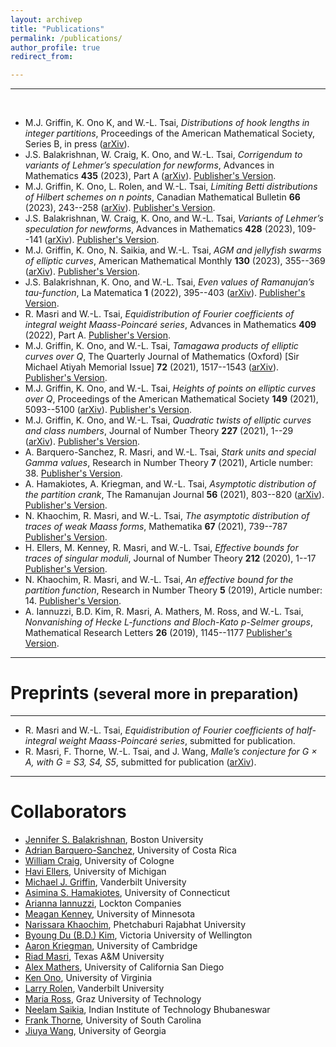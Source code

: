 ```yaml
---
layout: archivep
title: "Publications"
permalink: /publications/
author_profile: true
redirect_from:

---
```


***
<br>

* M.J. Griffin, K. Ono K, and W.-L. Tsai, *Distributions of hook lengths in integer partitions*, Proceedings of the American Mathematical Society, Series B, in press ([arXiv](https://arxiv.org/abs/2201.06630)).
*  J.S. Balakrishnan, W. Craig, K. Ono, and W.-L. Tsai, *Corrigendum to variants of Lehmer’s speculation for newforms*, Advances in Mathematics **435** (2023), Part A ([arXiv](https://arxiv.org/abs/2005.10354)). [Publisher's Version](https://www.sciencedirect.com/science/article/abs/pii/S0001870823002840?via%3Dihub).
* M.J. Griffin, K. Ono, L. Rolen, and W.-L. Tsai, *Limiting Betti distributions of Hilbert schemes on n points*, Canadian Mathematical Bulletin **66** (2023), 243--258 ([arXiv](https://arxiv.org/abs/2112.05279)). [Publisher's Version](https://doi.org/10.4153/S0008439522000261).
* J.S. Balakrishnan, W. Craig, K. Ono, and W.-L. Tsai, *Variants of Lehmer’s speculation for newforms*, Advances in Mathematics **428** (2023), 109--141 ([arXiv](https://arxiv.org/abs/2005.10354)). [Publisher's Version](https://doi.org/10.1016/j.aim.2023.109141).
* M.J. Griffin, K. Ono, N. Saikia, and W.-L. Tsai, *AGM and jellyfish swarms of elliptic curves*, American Mathematical Monthly **130** (2023), 355--369 ([arXiv](https://arxiv.org/abs/2110.12226)). [Publisher's Version](https://www.tandfonline.com/doi/full/10.1080/00029890.2022.2160157).
* J.S. Balakrishnan, K. Ono, and W.-L. Tsai, *Even values of Ramanujan’s tau-function*, La Matematica **1** (2022), 395--403 ([arXiv](https://arxiv.org/abs/2102.00111)). [Publisher's Version](https://link.springer.com/article/10.1007/s44007-021-00005-8).
* R. Masri and W.-L. Tsai, *Equidistribution of Fourier coefficients of integral weight Maass-Poincaré series*, Advances in Mathematics **409** (2022), Part A. [Publisher's Version](https://www.sciencedirect.com/science/article/abs/pii/S0001870822004546).
* M.J. Griffin, K. Ono, and W.-L. Tsai, *Tamagawa products of elliptic curves over Q*, The Quarterly Journal of Mathematics (Oxford) [Sir Michael Atiyah Memorial Issue] **72** (2021), 1517--1543 ([arXiv](https://arxiv.org/abs/2105.03513)). [Publisher's Version](https://academic.oup.com/qjmath/article-abstract/72/4/1517/6382235?redirectedFrom=fulltext).
* M.J. Griffin, K. Ono, and W.-L. Tsai, *Heights of points on elliptic curves over Q*, Proceedings of the American Mathematical Society **149** (2021), 5093--5100 ([arXiv](https://arxiv.org/abs/2007.09514)). [Publisher's Version](https://www.ams.org/journals/proc/2021-149-12/S0002-9939-2021-15605-0/home.html).
* M.J. Griffin, K. Ono, and W.-L. Tsai, *Quadratic twists of elliptic curves and class numbers*, Journal of Number Theory **227** (2021), 1--29 ([arXiv](https://arxiv.org/abs/2006.01063)). [Publisher's Version](https://www.sciencedirect.com/science/article/abs/pii/S0022314X21000950).
* A. Barquero-Sanchez, R. Masri, and W.-L. Tsai, *Stark units and special Gamma values*, Research in Number Theory **7** (2021), Article number: 38. [Publisher's Version](https://link.springer.com/article/10.1007/s40993-021-00268-8).
* A. Hamakiotes, A. Kriegman, and W.-L. Tsai, *Asymptotic distribution of the partition crank*, The Ramanujan Journal **56** (2021), 803--820 ([arXiv](https://arxiv.org/abs/1909.12806v3)). [Publisher's Version](https://link.springer.com/article/10.1007/s11139-021-00477-w).
* N. Khaochim, R. Masri, and W.-L. Tsai, *The asymptotic distribution of traces of weak Maass forms*, Mathematika **67** (2021), 739--787 [Publisher's Version](https://londmathsoc.onlinelibrary.wiley.com/doi/abs/10.1112/mtk.12097).
* H. Ellers, M. Kenney, R. Masri, and W.-L. Tsai, *Effective bounds for traces of singular moduli*, Journal of Number Theory **212** (2020), 1--17 [Publisher's Version](https://www.sciencedirect.com/science/article/abs/pii/S0022314X20300196?via%3Dihub=).
* N. Khaochim, R. Masri, and W.-L. Tsai, *An effective bound for the partition function*, Research in Number Theory **5** (2019), Article number: 14. [Publisher's Version](https://link.springer.com/article/10.1007/s40993-019-0151-4).
* A. Iannuzzi, B.D. Kim, R. Masri, A. Mathers, M. Ross, and W.-L. Tsai, *Nonvanishing of Hecke L-functions and Bloch-Kato p-Selmer groups*, Mathematical Research Letters **26** (2019), 1145--1177 [Publisher's Version](https://www.intlpress.com/site/pub/pages/journals/items/mrl/content/vols/0026/0004/a008/).

***

Preprints <span style="font-size: smaller;">(several more in preparation)</span>
======

***

* R. Masri and W.-L. Tsai, *Equidistribution of Fourier coefficients of half-integral weight Maass-Poincaré series*, submitted for publication.
* R. Masri, F. Thorne, W.-L. Tsai, and J. Wang, *Malle’s conjecture for G × A, with G = S3, S4, S5*, submitted for publication ([arXiv](https://arxiv.org/abs/2004.04651)).

***

Collaborators 
======

* [Jennifer S. Balakrishnan](https://math.bu.edu/people/jbala/), Boston University
* [Adrian Barquero-Sanchez](https://sites.google.com/view/adrian-barquero-sanchez/home), University of Costa Rica
* [William Craig](https://wcraigkoln.wixsite.com/wcraig), University of Cologne
* [Havi Ellers](https://haviellers.netlify.app/), University of Michigan
* [Michael J. Griffin](https://math.byu.edu/~mjgriffin/), Vanderbilt University
* [Asimina S. Hamakiotes](https://asiminah.github.io/), University of Connecticut
* [Arianna Iannuzzi](https://www.linkedin.com/in/arianna-iannuzzi-b7425b1b3), Lockton Companies
* [Meagan Kenney](https://cse.umn.edu/math/meagan-kenney), University of Minnesota
* [Narissara Khaochim](https://scholar.google.com/citations?user=_d1tNq4AAAAJ&hl=en), Phetchaburi Rajabhat University
* [Byoung Du (B.D.) Kim](https://homepages.ecs.vuw.ac.nz/~bdkim/), Victoria University of Wellington
* [Aaron Kriegman](https://github.com/akriegman), University of Cambridge
* [Riad Masri](https://www.math.tamu.edu/directory/formalpg.php?user=masri), Texas A&M University
* [Alex Mathers](https://mathweb.ucsd.edu/~amathers/), University of California San Diego
* [Ken Ono](https://uva.theopenscholar.com/ken-ono/), University of Virginia
* [Larry Rolen](https://math.vanderbilt.edu/rolenl/index.html), Vanderbilt University
* [Maria Ross](https://www.math.tugraz.at/discrete/index.php?link=projects&link2=3), Graz University of Technology
* [Neelam Saikia](https://sites.google.com/view/neelam-saikia/home), Indian Institute of Technology Bhubaneswar
* [Frank Thorne](https://thornef.github.io/), University of South Carolina
* [Jiuya Wang](https://wangjiuya.github.io/), University of Georgia


<!--
{% if author.googlescholar %}
  You can also find my articles on <u><a href="{{author.googlescholar}}">my Google Scholar profile</a>.</u>
{% endif %}

{% include base_path %}

{% for post in site.publications reversed %}
  {% include archive-single.html %}
{% endfor %}
-->
